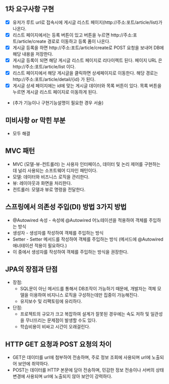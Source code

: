 ## 1차 요구사항 구현
- [x] 유저가 루트 url로 접속시에 게시글 리스트 페이지(http://주소:포트/article/list)가 나온다.
- [x] 리스트 페이지에서는 등록 버튼이 있고 버튼을 누르면 http://주소:포트/article/create 경로로 이동하고 등록 폼이 나온다.
- [x] 게시글 등록을 하면 http://주소:포트/article/create로 POST 요청을 보내어 DB에 해당 내용을 저장한다.
- [x] 게시글 등록이 되면 해당 게시글 리스트 페이지로 리다이렉트 된다. 페이지 URL 은 http://주소:포트/article/list 이다.
- [x] 리스트 페이지에서 해당 게시글을 클릭하면 상세페이지로 이동한다. 해당 경로는 http://주소:포트/article/detail/{id} 가 된다.
- [x] 게시글 상세 페이지에는 id에 맞는 게시글 데이터와 목록 버튼이 있다. 목록 버튼을 누르면 게시글 리스트 페이지로 이동하게 된다.

- (추가 기능이나 구현기능설명이 필요한 경우 서술)

## 미비사항 or 막힌 부분
- 모두 해결

## MVC 패턴
- MVC (모델-뷰-컨트롤러) 는 사용자 인터페이스, 데이터 및 논리 제어를 구현하는데 널리 사용되는 소프트웨어 디자인 패턴이다.
- 모델: 데이터와 비즈니스 로직을 관리한다.
- 뷰: 레이아웃과 화면을 처리한다.
- 컨트롤러: 모델과 뷰로 명령을 전달한다.

## 스프링에서 의존성 주입(DI) 방법 3가지 방법
- @Autowired 속성 - 속성에 @Autowired 어노테이션을 적용하여 객체를 주입하는 방식
- 생성자 - 생성자를 작성하여 객체를 주입하는 방식
- Setter - Setter 메서드를 작성하여 객체를 주입하는 방식 (메서드에 @Autowired 애너테이션 적용이 필요하다.)
- 이 중에서 생성자를 작성하여 객체를 주입하는 방식을 권장한다.

## JPA의 장점과 단점
- 장점: 
  - SQL문이 아닌 메서드를 통해서 DB조작이 가능하기 때문에, 개발자는 객체 모델을 이용하여 비지니스 로직을 구성하는데만 집중이 가능해진다.
  - 유지보수 및 리팩토링에 유리하다.
- 단점:
  - 프로젝트의 규모가 크고 복잡하여 설계가 잘못된 경우에는 속도 저하 및 일관성을 무너뜨리는 문제점이 발생할 수도 있다.
  - 학습비용이 비싸고 시간이 오래걸린다.

## HTTP GET 요청과 POST 요청의 차이
- GET은 데이터를 url에 첨부하여 전송하며, 주로 정보 조회에 사용되며 url에 노출되어 보안에 취약하다.
- POST는 데이터를 HTTP 본문에 담아 전송하며, 민감한 정보 전송이나 서버의 상태 변경에 사용되며 url에 노출되지 않아 보안이 강력하다.
